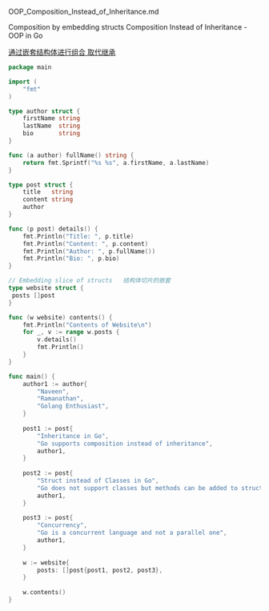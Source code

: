 OOP_Composition_Instead_of_Inheritance.md

Composition by embedding structs Composition Instead of Inheritance - OOP in Go

[通过嵌套结构体进行组合  取代继承](https://mp.weixin.qq.com/s?__biz=MzAxMTA4Njc0OQ==&mid=2651435370&idx=1&sn=3cfb0b8a318c411e2a1b76066ce7aba8&chksm=80bb6f98b7cce68e5f24cb715de71b6455bf3871e41a59a773b75954d37ba74edbe35795392c&mpshare=1&scene=1&srcid=0529Y1iJ7aMjhlvW8BO6psjR&from=singlemessage&ascene=1&devicetype=android-28&version=2700043b&nettype=WIFI&abtest_cookie=BAABAAoACwASABMABgAjlx4AVpkeAL%2BZHgDcmR4A9ZkeAAOaHgAAAA%3D%3D&lang=zh_CN&pass_ticket=6NFrC%2BvqM1C%2Bzqy8DJVTshi3ylnKB54NSQOWmYt8atUz7rO%2BMkZjXfrQn6%2FoUc%2Be&wx_header=1)

```go
package main

import (  
    "fmt"
)

type author struct {  
    firstName string
    lastName  string
    bio       string
}

func (a author) fullName() string {  
    return fmt.Sprintf("%s %s", a.firstName, a.lastName)
}

type post struct {  
    title   string
    content string
    author
}

func (p post) details() {  
    fmt.Println("Title: ", p.title)
    fmt.Println("Content: ", p.content)
    fmt.Println("Author: ", p.fullName())
    fmt.Println("Bio: ", p.bio)
}

// Embedding slice of structs   结构体切片的嵌套
type website struct {  
 posts []post
}

func (w website) contents() {  
    fmt.Println("Contents of Website\n")
    for _, v := range w.posts {
        v.details()
        fmt.Println()
    }
}

func main() {  
    author1 := author{
        "Naveen",
        "Ramanathan",
        "Golang Enthusiast",
    }
    
    post1 := post{
        "Inheritance in Go",
        "Go supports composition instead of inheritance",
        author1,
    }
    
    post2 := post{
        "Struct instead of Classes in Go",
        "Go does not support classes but methods can be added to structs",
        author1,
    }
    
    post3 := post{
        "Concurrency",
        "Go is a concurrent language and not a parallel one",
        author1,
    }
    
    w := website{
        posts: []post{post1, post2, post3},
    }
    
    w.contents()
}
```
